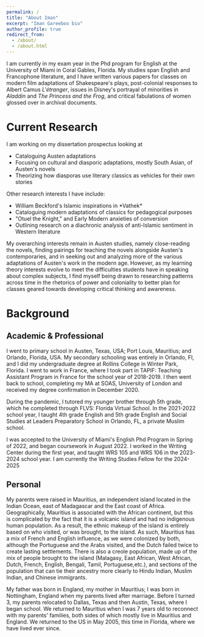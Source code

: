 ```yaml
---
permalink: /
title: "About Iman"
excerpt: "Iman Gareeboo bio"
author_profile: true
redirect_from: 
  - /about/
  - /about.html
---
```


I am currently in my exam year in the Phd program for English at the University of Miami in Coral Gables, Florida. My studies span English and Francophone literature, and I have written various papers for classes on modern film adaptations of Shakespeare's plays, post-colonial responses to Albert Camus *L'étranger*, issues in Disney's portrayal of minorities in *Aladdin* and *The Princess and the Frog*, and critical fabulations of women glossed over in archival documents. 

Current Research
======
I am working on my dissertation prospectus looking at
<ul>
  <li>Cataloguing Austen adaptations</li>
  <li>Focusing on cultural and diasporic adaptations, mostly South Asian, of Austen's novels</li>
  <li>Theorizing how diasporas use literary classics as vehicles for their own stories</li>
</ul>

Other research interests I have include:
<ul>
  <li>William Beckford's Islamic inspirations in *Vathek*</li>
  <li>Cataloguing modern adaptations of classics for pedagogical purposes</li>
  <li>"Otuel the Knight," and Early Modern anxieties of conversion</li>
  <li>Outlining research on a diachronic analysis of anti-Islamic sentiment in Western literature</li>
</ul>

My overarching interests remain in Austen studies, namely close-reading the novels, finding pairings for teaching the novels alongside Austen's contemporaries, and in seeking out and analyzing more of the various adaptations of Austen's work in the modern age. However, as my learning theory interests evolve to meet the difficulties students have in speaking about complex subjects, I find myself being drawn to researching patterns across time in the rhetorics of power and coloniality to better plan for classes geared towards developing critical thinking and awareness. 


Background
=======

Academic & Professional
-----
I went to primary school in Austen, Texas, USA; Port Louis, Mauritius; and Orlando, Florida, USA. My secondary schooling was entirely in Orlando, Fl, and I did my undergraduate degree at Rollins College in Winter Park, Florida. I went to work in France, where I took part in TAPIF: Teaching Assistant Program in France for the school year of 2018-2019. I then went back to school, completing my MA at SOAS, University of London and received my degree confirmation in December 2020. 

During the pandemic, I tutored my younger brother through 5th grade, which he completed through FLVS: Florida Virtual School. In the 2021-2022 school year, I taught 4th grade English and 5th grade English and Social Studies at Leaders Preparatory School in Orlando, FL, a private Muslim school. 

I was accepted to the University of Miami's English Phd Program in Spring of 2022, and began coursework in August 2022. I worked in the Writing Center during the first year, and taught WRS 105 and WRS 106 in the 2023-2024 school year. I am currently the Writing Studies Fellow for the 2024-2025 

Personal
-----
My parents were raised in Mauritius, an independent island located in the Indian Ocean, east of Madagascar and the East coast of Africa. Geographically, Mauritius is associated with the African continent, but this is complicated by the fact that it is a volcanic island and had no indigenous human population. As a result, the ethnic makeup of the island is entirely based on who visited, or was brought, to the island. As such, Mauritius has a mix of French and English influence, as we were colonized by both, although the Portuguese and the Arabs visited, and the Dutch failed twice to create lasting settlements. There is also a creole population, made up of the mix of people brought to the island (Malagasy, East African, West African, Dutch, French, English, Bengali, Tamil, Portuguese,etc.), and sections of the population that can tie their ancestry more clearly to Hindu Indian, Muslim Indian, and Chinese immigrants.

My father was born in England, my mother in Mauritius; I was born in Nottingham, England when my parents lived after marriage. Before I turned 3, my parents relocated to Dallas, Texas and then Austin, Texas, where I began school. We returned to Mauritius when I was 7 years old to reconnect with my parents' families, both sides of which mostly live in Mauritius and England. We returned to the US in May 2005, this time in Florida, where we have lived ever since. 


